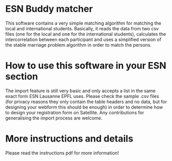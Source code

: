 # ESN Buddy matcher
This software contains a very simple matching algorithm for matching the local and international students. Basically, it reads the data from two csv files (one for the local and one for the international students), calculates the intercorrelation between each participant and uses a simplified version of the stable marriage problem algorithm in order to match the persons.
# How to use this software in your ESN section
The import feature is still very basic and only accepts a list in the same exact form ESN Lausanne EPFL uses. Please check the sample .csv files (for privacy reasons they only contain the table headers and no data, but for designing your webform this should be enough) in order to determine how to design your registration form on Satellite. Any contributions for generalising the import process are welcome.
# More instructions and details
Please read the instructions pdf for more information!
